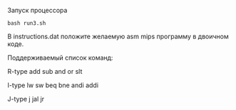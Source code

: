 Запуск процессора
```
bash run3.sh
```

В instructions.dat положите желаемую asm mips программу в двоичном коде.

Поддерживаемый список команд:

R-type
add
sub
and
or
slt

I-type
lw
sw
beq
bne
andi
addi

J-type
j
jal
jr
